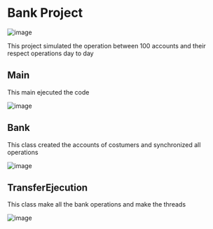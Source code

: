 # Bank Project

![image](https://user-images.githubusercontent.com/93608793/179618961-8d448c95-29dd-4e9a-8dc0-2b616abfa891.png)

This project simulated the operation between 100 accounts and their respect operations day to day


## Main 

This main ejecuted the code

![image](https://user-images.githubusercontent.com/93608793/179620517-c3b3b4be-3b76-4de6-a56e-a0e5116e5cc1.png)
 
 
 ## Bank 

 This class created the accounts of costumers and synchronized all operations
 
 ![image](https://user-images.githubusercontent.com/93608793/179619732-552c25d2-b274-4500-a592-a66a1e6eb48b.png)


## TransferEjecution 

This class make all the bank operations and make the threads

![image](https://user-images.githubusercontent.com/93608793/179619879-79a5ec86-0451-4af4-89d3-3abc35a2165a.png)
